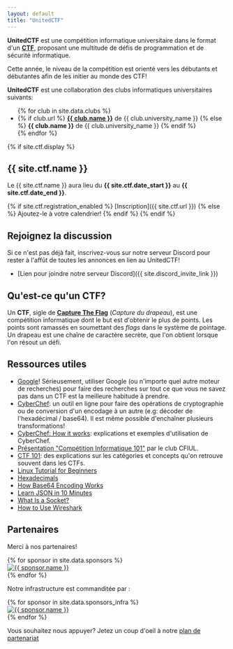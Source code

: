 ```yaml
---
layout: default
title: "UnitedCTF"
---
```


**UnitedCTF** est une compétition informatique universitaire dans le format d'un **[CTF](#quest-ce-quun-ctf)**, proposant une multitude de défis de programmation et de sécurité informatique.

Cette année, le niveau de la compétition est orienté vers les débutants et débutantes afin de les initier au monde des CTF!

**UnitedCTF** est une collaboration des clubs informatiques universitaires suivants:
<ul>  
  {% for club in site.data.clubs %}
  <li>
    {% if club.url %}
      <b><a href="{{ club.url }}">{{ club.name }}</a></b> de {{ club.university_name }}
    {% else %}
      <b>{{ club.name }}</b> de {{ club.university_name }}
    {% endif %}
  </li>
  {% endfor %}
</ul>

{% if site.ctf.display %}

## {{ site.ctf.name }}

Le {{ site.ctf.name }} aura lieu du <b>{{ site.ctf.date_start }}</b> au <b>{{ site.ctf.date_end }}</b>.

{% if site.ctf.registration_enabled %}
 [Inscription]({{ site.ctf.url }})
{% else %}
Ajoutez-le à votre calendrier!
{% endif %}
{% endif %}

## Rejoignez la discussion

Si ce n'est pas déjà fait, inscrivez-vous sur notre serveur Discord pour rester à l'affût de toutes les annonces en lien au UnitedCTF!

- [Lien pour joindre notre serveur Discord]({{ site.discord_invite_link }})

## Qu'est-ce qu'un CTF?

Un **CTF**, sigle de **[Capture The Flag](https://fr.wikipedia.org/wiki/Capture_du_drapeau#En_s%C3%A9curit%C3%A9_de_l'information)** (_Capture du drapeau_), est une compétition informatique dont le but est d'obtenir le plus de points. Les points sont ramassés en soumettant des _flags_ dans le système de pointage. Un drapeau est une chaîne de caractère secrète, que l'on obtient lorsque l'on résout un défi.

## Ressources utiles

  <ul>
    <li><a href="https://www.google.com" target="_blank">Google</a>! Sérieusement, utiliser Google (ou n'importe quel autre moteur de recherches) pour faire des recherches sur tout ce que vous ne savez pas dans un CTF est la meilleure habitude à prendre.</li>
    <li><a href="https://gchq.github.io/CyberChef/" target="_blank">CyberChef</a>: un outil en ligne pour faire des
        opérations de cryptographie ou de conversion d'un encodage à un autre (e.g: décoder de l'hexadécimal / base64). Il
        est même possible d'enchaîner plusieurs transformations!</li>
    <li><a href="https://github.com/gchq/CyberChef#how-it-works" target="_blank">CyberChef: How it works</a>: explications
        et exemples d'utilisation de CyberChef.</li>
    <li><a href="https://docs.google.com/presentation/d/11IYBrpSES1l3gUTqPEQs7TsR9ngiUphuOWH0sBaxtKs/edit?usp=sharing"
            target="_blank">Présentation "Compétition Informatique 101"</a> par le club CFIUL.</li>
    <li><a href="https://ctf101.org/" target="_blank">CTF 101</a>: des explications sur les catégories et concepts qu'on
        retrouve souvent dans les CTFs.</li>
    <li><a href="https://ryanstutorials.net/linuxtutorial/" target="_blank">Linux Tutorial for Beginners</a></li>
    <li><a href="https://www.mathsisfun.com/hexadecimals.html" target="_blank">Hexadecimals</a></li>
    <li><a href="https://www.lifewire.com/base64-encoding-overview-1166412" target="_blank">How Base64 Encoding Works</a>
    </li>
    <li><a href="https://beginnersbook.com/2015/04/json-tutorial/" target="_blank">Learn JSON in 10 Minutes</a></li>
    <li><a href="https://docs.oracle.com/javase/tutorial/networking/sockets/definition.html" target="_blank">What Is a
            Socket?</a></li>
    <li><a href="https://www.varonis.com/blog/how-to-use-wireshark/" target="_blank">How to Use Wireshark</a></li>
  </ul>

## Partenaires

Merci à nos partenaires!

  <div class="sponsors">
  {% for sponsor in site.data.sponsors %}
    <div class="sponsor">
      <a href="{{ sponsor.url }}" target="_blank">
        <img width="{{ sponsor.image_width }}" src="{{ sponsor.image_url }}" alt="{{ sponsor.name }}"/>
      </a>
    </div>
  {% endfor %}
  </div>

  Notre infrastructure est commanditée par :
  <div class="sponsors">
  {% for sponsor in site.data.sponsors_infra %}
    <div class="sponsor">
      <a href="{{ sponsor.url }}" target="_blank">
        <img width="{{ sponsor.image_width }}" src="{{ sponsor.image_url }}" alt="{{ sponsor.name }}"/>
      </a>
    </div>
  {% endfor %}
  </div>

Vous souhaitez nous appuyer? Jetez un coup d'oeil à notre <a href="/UnitedCTF-Plan-Partenariat.pdf" target="_blank">plan de partenariat</a>
